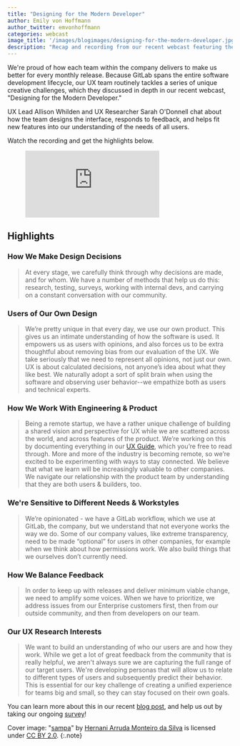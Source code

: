 ```yaml
---
title: "Designing for the Modern Developer" 
author: Emily von Hoffmann
author_twitter: emvonhoffmann
categories: webcast
image_title: '/images/blogimages/designing-for-the-modern-developer.jpg'
description: "Recap and recording from our recent webcast featuring the GitLab user experience (UX) team"
---
```


We're proud of how each team within the company delivers to make us better for every monthly release. Because GitLab spans the entire software development lifecycle, our UX team routinely tackles a series of unique creative challenges, which they discussed in depth in our recent webcast, "Designing for the Modern Developer." 

UX Lead Allison Whilden and UX Researcher Sarah O'Donnell chat about how the team designs the interface, responds to feedback, and helps fit new features into our understanding of the needs of all users. 

Watch the recording and get the highlights below. 

<figure class="video_container">
<iframe src="https://www.youtube.com/embed/nnL48m0m4qo" frameborder="0" allowfullscreen="true"> </iframe>
</figure>

## Highlights 

### How We Make Design Decisions

>  At every stage, we carefully think through why decisions are made, and for whom. We have a number of methods that help us do this: research, testing, surveys, working with internal devs, and carrying on a constant conversation with our community. 

### Users of Our Own Design

>  We’re pretty unique in that every day, we use our own product. This gives us an intimate understanding of how the software is used. It empowers us as users with opinions, and also forces us to be extra thoughtful about removing bias from our evaluation of the UX. We take seriously that we need to represent all opinions, not just our own. UX is about calculated decisions, not anyone’s idea about what they like best. We naturally adopt a sort of split brain when using the software and observing user behavior--we empathize both as users and technical experts. 

### How We Work With Engineering & Product

>  Being a remote startup, we have a rather unique challenge of building a shared vision and perspective for UX while we are scattered across the world, and across features of the product. We’re working on this by documenting everything in our [UX Guide](https://docs.gitlab.com/ce/development/ux_guide/index.html), which you’re free to read through. More and more of the industry is becoming remote, so we’re excited to be experimenting with ways to stay connected. We believe that what we learn will be increasingly valuable to other companies. We navigate our relationship with the product team by understanding that they are both users & builders, too.

### We're Sensitive to Different Needs & Workstyles

>  We’re opinionated - we have a GitLab workflow, which we use at GitLab, the company, but we understand that not everyone works the way we do. Some of our company values, like extreme transparency, need to be made “optional” for users in other companies, for example when we think about how permissions work.
We also build things that we ourselves don’t currently need.

### How We Balance Feedback

>  In order to keep up with releases and deliver minimum viable change, we need to amplify some voices. When we have to prioritize, we address issues from our Enterprise customers first, then from our outside community, and then from developers on our team. 

### Our UX Research Interests

>  We want to build an understanding of who our users are and how they work. While we get a lot of great feedback from the community that is really helpful, we aren't always sure we are capturing the full range of our target users. We're developing personas that will allow us to relate to different types of users and subsequently predict their behavior. This is essential for our key challenge of creating a unified experience for teams big and small, so they can stay focused on their own goals. 
>  


You can learn more about this in our recent [blog post](https://about.gitlab.com/2017/01/09/the-importance-of-ux-personas/), and help us out by taking our ongoing [survey](https://www.surveymonkey.co.uk/r/GitLab)!


Cover image: "[sampa](https://www.flickr.com/photos/hernaniarruda/16024464453)" by [Hernani Arruda Monteiro da Silva](https://www.flickr.com/photos/hernaniarruda/) is licensed under [CC BY 2.0](https://creativecommons.org/licenses/by/2.0/legalcode).
{:.note}


